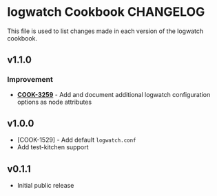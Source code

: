 logwatch Cookbook CHANGELOG
=======================
This file is used to list changes made in each version of the logwatch cookbook.


v1.1.0
------
### Improvement
- **[COOK-3259](https://tickets.opscode.com/browse/COOK-3259)** - Add and document additional logwatch configuration options as node attributes

v1.0.0
------
- [COOK-1529] - Add default `logwatch.conf`
- Add test-kitchen support

v0.1.1
------
- Initial public release

